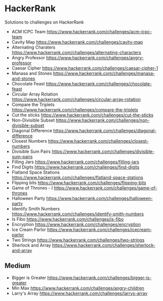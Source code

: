 # HackerRank
Solutions to challenges on HackerRank

- ACM ICPC Team
https://www.hackerrank.com/challenges/acm-icpc-team
- Cavity Map
https://www.hackerrank.com/challenges/cavity-map
- Alternating Charaters
https://www.hackerrank.com/challenges/alternating-characters
- Angry Professor
https://www.hackerrank.com/challenges/angry-professor
- Caesar Cipher
https://www.hackerrank.com/challenges/caesar-cipher-1
- Manasa and Stones
https://www.hackerrank.com/challenges/manasa-and-stones
- Chocolate Feast
https://www.hackerrank.com/challenges/chocolate-feast
- Circular Array Rotation
https://www.hackerrank.com/challenges/circular-array-rotation
- Compare the Triplets
https://www.hackerrank.com/challenges/compare-the-triplets
- Cut the sticks
https://www.hackerrank.com/challenges/cut-the-sticks
- Non-Divisible Subset
https://www.hackerrank.com/challenges/non-divisible-subset
- Diagonal Difference
https://www.hackerrank.com/challenges/diagonal-difference
- Closest Numbers
https://www.hackerrank.com/challenges/closest-numbers
- Divisible Sum Pairs
https://www.hackerrank.com/challenges/divisible-sum-pairs
- Filling Jars
https://www.hackerrank.com/challenges/filling-jars
- Find Digits
https://www.hackerrank.com/challenges/find-digits
- Flatland Space Stations
https://www.hackerrank.com/challenges/flatland-space-stations
- Flipping bits
https://www.hackerrank.com/challenges/flipping-bits
- Game of Thrones - I
https://www.hackerrank.com/challenges/game-of-thrones
- Halloween Party
https://www.hackerrank.com/challenges/halloween-party
- Identify Smith Numbers
https://www.hackerrank.com/challenges/identify-smith-numbers
- Is Fibo
https://www.hackerrank.com/challenges/is-fibo
- Encryption
https://www.hackerrank.com/challenges/encryption
- Ice Cream Parlor
https://www.hackerrank.com/challenges/icecream-parlor
- Two Strings
https://www.hackerrank.com/challenges/two-strings
- Sherlock and Array
https://www.hackerrank.com/challenges/sherlock-and-array


## Medium
- Bigger is Greater
https://www.hackerrank.com/challenges/bigger-is-greater
- Min Max
https://www.hackerrank.com/challenges/angry-children
- Larry's Array
https://www.hackerrank.com/challenges/larrys-array


